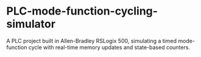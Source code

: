 # PLC-mode-function-cycling-simulator
A PLC project built in Allen-Bradley RSLogix 500, simulating a timed mode-function cycle with real-time memory updates and state-based counters.
